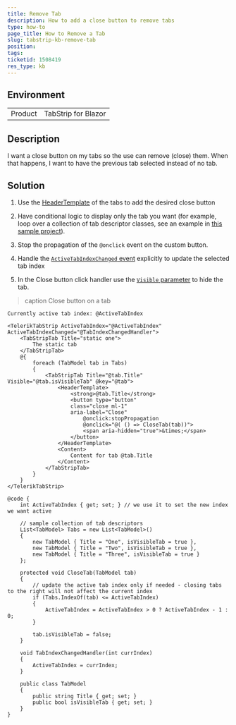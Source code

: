 ```yaml
---
title: Remove Tab
description: How to add a close button to remove tabs
type: how-to
page_title: How to Remove a Tab
slug: tabstrip-kb-remove-tab
position: 
tags: 
ticketid: 1508419
res_type: kb
---
```


## Environment
<table>
	<tbody>
		<tr>
			<td>Product</td>
			<td>TabStrip for Blazor</td>
		</tr>
	</tbody>
</table>


## Description
I want a close button on my tabs so the use can remove (close) them. When that happens, I want to have the previous tab selected instead of no tab.

## Solution

1. Use the [HeaderTemplate](slug://tabstrip-header-template) of the tabs to add the desired close button

1. Have conditional logic to display only the tab you want (for example, loop over a collection of tab descriptor classes, see an example in <a href="https://github.com/telerik/blazor-ui/tree/master/tabstrip/DynamicTabs" target="_blank">this sample project</a>).

1. Stop the propagation of the `@onclick` event on the custom button. 

1. Handle the [`ActiveTabIndexChanged` event](slug://tabstrip-events) explicitly to update the selected tab index

1. In the Close button click handler use the [`Visible` parameter](slug://tabstrip-tabs-configuration#visible) to hide the tab.

>caption Close button on a tab

````RAZOR
Currently active tab index: @ActiveTabIndex

<TelerikTabStrip ActiveTabIndex="@ActiveTabIndex" ActiveTabIndexChanged="@TabIndexChangedHandler">
    <TabStripTab Title="static one">
        The static tab
    </TabStripTab>
    @{
        foreach (TabModel tab in Tabs)
        {
            <TabStripTab Title="@tab.Title" Visible="@tab.isVisibleTab" @key="@tab">
                <HeaderTemplate>
                    <strong>@tab.Title</strong>
                    <button type="button"
                    class="close ml-1"
                    aria-label="Close"
                        @onclick:stopPropagation
                        @onclick="@( () => CloseTab(tab))">
                        <span aria-hidden="true">&times;</span>
                    </button>
                </HeaderTemplate>
                <Content>
                    Content for tab @tab.Title
                </Content>
            </TabStripTab>
        }
    }
</TelerikTabStrip>

@code {
    int ActiveTabIndex { get; set; } // we use it to set the new index we want active

    // sample collection of tab descriptors
    List<TabModel> Tabs = new List<TabModel>()
    {
        new TabModel { Title = "One", isVisibleTab = true },
        new TabModel { Title = "Two", isVisibleTab = true },
        new TabModel { Title = "Three", isVisibleTab = true }
    };

    protected void CloseTab(TabModel tab)
    {
        // update the active tab index only if needed - closing tabs to the right will not affect the current index
        if (Tabs.IndexOf(tab) <= ActiveTabIndex)
        {
            ActiveTabIndex = ActiveTabIndex > 0 ? ActiveTabIndex - 1 : 0;
        }

        tab.isVisibleTab = false;
    }

    void TabIndexChangedHandler(int currIndex)
    {
        ActiveTabIndex = currIndex;
    }

    public class TabModel
    {
        public string Title { get; set; }
        public bool isVisibleTab { get; set; }
    }
}
````
